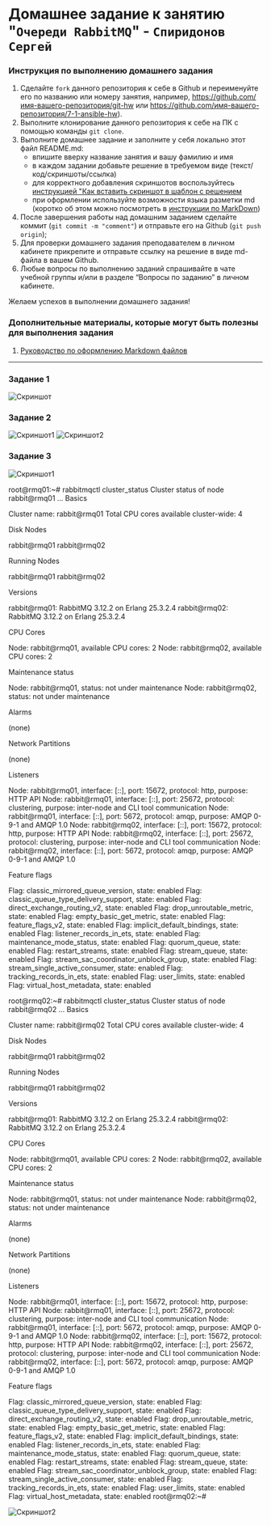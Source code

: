 # Домашнее задание к занятию "`Очереди RabbitMQ`" - `Спиридонов Сергей`


### Инструкция по выполнению домашнего задания

   1. Сделайте `fork` данного репозитория к себе в Github и переименуйте его по названию или номеру занятия, например, https://github.com/имя-вашего-репозитория/git-hw или  https://github.com/имя-вашего-репозитория/7-1-ansible-hw).
   2. Выполните клонирование данного репозитория к себе на ПК с помощью команды `git clone`.
   3. Выполните домашнее задание и заполните у себя локально этот файл README.md:
      - впишите вверху название занятия и вашу фамилию и имя
      - в каждом задании добавьте решение в требуемом виде (текст/код/скриншоты/ссылка)
      - для корректного добавления скриншотов воспользуйтесь [инструкцией "Как вставить скриншот в шаблон с решением](https://github.com/netology-code/sys-pattern-homework/blob/main/screen-instruction.md)
      - при оформлении используйте возможности языка разметки md (коротко об этом можно посмотреть в [инструкции  по MarkDown](https://github.com/netology-code/sys-pattern-homework/blob/main/md-instruction.md))
   4. После завершения работы над домашним заданием сделайте коммит (`git commit -m "comment"`) и отправьте его на Github (`git push origin`);
   5. Для проверки домашнего задания преподавателем в личном кабинете прикрепите и отправьте ссылку на решение в виде md-файла в вашем Github.
   6. Любые вопросы по выполнению заданий спрашивайте в чате учебной группы и/или в разделе “Вопросы по заданию” в личном кабинете.
   
Желаем успехов в выполнении домашнего задания!
   
### Дополнительные материалы, которые могут быть полезны для выполнения задания

1. [Руководство по оформлению Markdown файлов](https://gist.github.com/Jekins/2bf2d0638163f1294637#Code)

---

### Задание 1

![Скриншот](https://github.com/sergeysprdnv/screenshots/blob/main/rmq1.png)

### Задание 2

![Скриншот1](https://github.com/sergeysprdnv/screenshots/blob/main/rmq2-1.png)
![Скриншот2](https://github.com/sergeysprdnv/screenshots/blob/main/rmq2-2.png)

### Задание 3

![Скриншот1](https://github.com/sergeysprdnv/screenshots/blob/main/rmq3-1.png)

root@rmq01:~# rabbitmqctl cluster_status
Cluster status of node rabbit@rmq01 ...
Basics

Cluster name: rabbit@rmq01
Total CPU cores available cluster-wide: 4

Disk Nodes

rabbit@rmq01
rabbit@rmq02

Running Nodes

rabbit@rmq01
rabbit@rmq02

Versions

rabbit@rmq01: RabbitMQ 3.12.2 on Erlang 25.3.2.4
rabbit@rmq02: RabbitMQ 3.12.2 on Erlang 25.3.2.4

CPU Cores

Node: rabbit@rmq01, available CPU cores: 2
Node: rabbit@rmq02, available CPU cores: 2

Maintenance status

Node: rabbit@rmq01, status: not under maintenance
Node: rabbit@rmq02, status: not under maintenance

Alarms

(none)

Network Partitions

(none)

Listeners

Node: rabbit@rmq01, interface: [::], port: 15672, protocol: http, purpose: HTTP API
Node: rabbit@rmq01, interface: [::], port: 25672, protocol: clustering, purpose: inter-node and CLI tool communication
Node: rabbit@rmq01, interface: [::], port: 5672, protocol: amqp, purpose: AMQP 0-9-1 and AMQP 1.0
Node: rabbit@rmq02, interface: [::], port: 15672, protocol: http, purpose: HTTP API
Node: rabbit@rmq02, interface: [::], port: 25672, protocol: clustering, purpose: inter-node and CLI tool communication
Node: rabbit@rmq02, interface: [::], port: 5672, protocol: amqp, purpose: AMQP 0-9-1 and AMQP 1.0

Feature flags

Flag: classic_mirrored_queue_version, state: enabled
Flag: classic_queue_type_delivery_support, state: enabled
Flag: direct_exchange_routing_v2, state: enabled
Flag: drop_unroutable_metric, state: enabled
Flag: empty_basic_get_metric, state: enabled
Flag: feature_flags_v2, state: enabled
Flag: implicit_default_bindings, state: enabled
Flag: listener_records_in_ets, state: enabled
Flag: maintenance_mode_status, state: enabled
Flag: quorum_queue, state: enabled
Flag: restart_streams, state: enabled
Flag: stream_queue, state: enabled
Flag: stream_sac_coordinator_unblock_group, state: enabled
Flag: stream_single_active_consumer, state: enabled
Flag: tracking_records_in_ets, state: enabled
Flag: user_limits, state: enabled
Flag: virtual_host_metadata, state: enabled




root@rmq02:~# rabbitmqctl cluster_status
Cluster status of node rabbit@rmq02 ...
Basics

Cluster name: rabbit@rmq02
Total CPU cores available cluster-wide: 4

Disk Nodes

rabbit@rmq01
rabbit@rmq02

Running Nodes

rabbit@rmq01
rabbit@rmq02

Versions

rabbit@rmq01: RabbitMQ 3.12.2 on Erlang 25.3.2.4
rabbit@rmq02: RabbitMQ 3.12.2 on Erlang 25.3.2.4

CPU Cores

Node: rabbit@rmq01, available CPU cores: 2
Node: rabbit@rmq02, available CPU cores: 2

Maintenance status

Node: rabbit@rmq01, status: not under maintenance
Node: rabbit@rmq02, status: not under maintenance

Alarms

(none)

Network Partitions

(none)

Listeners

Node: rabbit@rmq01, interface: [::], port: 15672, protocol: http, purpose: HTTP API
Node: rabbit@rmq01, interface: [::], port: 25672, protocol: clustering, purpose: inter-node and CLI tool communication
Node: rabbit@rmq01, interface: [::], port: 5672, protocol: amqp, purpose: AMQP 0-9-1 and AMQP 1.0
Node: rabbit@rmq02, interface: [::], port: 15672, protocol: http, purpose: HTTP API
Node: rabbit@rmq02, interface: [::], port: 25672, protocol: clustering, purpose: inter-node and CLI tool communication
Node: rabbit@rmq02, interface: [::], port: 5672, protocol: amqp, purpose: AMQP 0-9-1 and AMQP 1.0

Feature flags

Flag: classic_mirrored_queue_version, state: enabled
Flag: classic_queue_type_delivery_support, state: enabled
Flag: direct_exchange_routing_v2, state: enabled
Flag: drop_unroutable_metric, state: enabled
Flag: empty_basic_get_metric, state: enabled
Flag: feature_flags_v2, state: enabled
Flag: implicit_default_bindings, state: enabled
Flag: listener_records_in_ets, state: enabled
Flag: maintenance_mode_status, state: enabled
Flag: quorum_queue, state: enabled
Flag: restart_streams, state: enabled
Flag: stream_queue, state: enabled
Flag: stream_sac_coordinator_unblock_group, state: enabled
Flag: stream_single_active_consumer, state: enabled
Flag: tracking_records_in_ets, state: enabled
Flag: user_limits, state: enabled
Flag: virtual_host_metadata, state: enabled
root@rmq02:~#


![Скриншот2](https://github.com/sergeysprdnv/screenshots/blob/main/rmq3-2.png)


